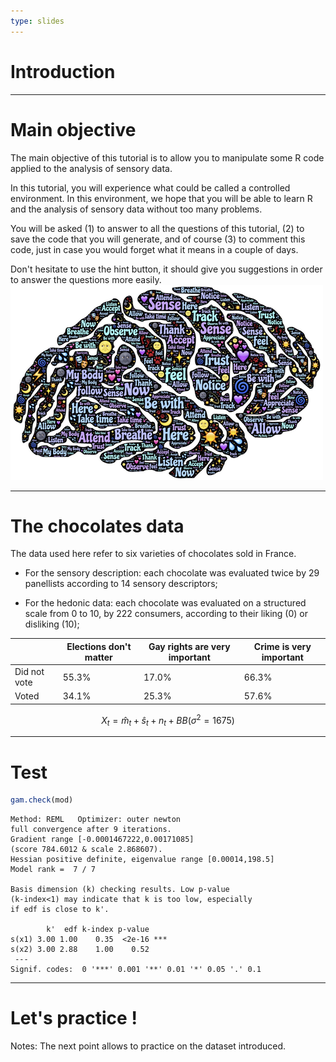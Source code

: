 ```yaml
---
type: slides
---
```




# Introduction

---

# Main objective

The main objective of this tutorial is to allow you to manipulate some R code applied to the analysis of sensory data.

In this tutorial, you will experience what could be called a controlled environment. In this environment, we hope that you will be able to learn R and the analysis of sensory data without too many problems. 

You will be asked (1) to answer to all the questions of this tutorial, (2) to save the code that you will generate, and of course (3) to comment this code, just in case you would forget what it means in a couple of days.

Don't hesitate to use the hint button, it should give you suggestions in order to answer the questions more easily.
![](https://github.com/MarionMoussay/binder_test/blob/master/image/perception-sensorielle.png?raw=true)

---

# The chocolates data

The data used here refer to six varieties of chocolates sold in France.

- For the sensory description: each chocolate was evaluated twice by 29 panellists according to 14 sensory descriptors;

- For the hedonic data: each chocolate was evaluated on a structured scale from 0 to 10, by 222 consumers, according to their liking (0) or disliking (10);

| | Elections don't matter | Gay rights are very important | Crime is very important |
| --- | --- | --- | --- |
| Did not vote   | 55.3%                  | 17.0%                     | 66.3%  |                
| Voted          | 34.1%                  | 25.3%                     | 57.6%  |  



$$X_{t} = \hat m_{t}+ \hat s_{t}+ n_{t} + BB(\sigma^{2}= 1675)$$

---

# Test 

```r
gam.check(mod)
```

```out
Method: REML   Optimizer: outer newton
full convergence after 9 iterations.
Gradient range [-0.0001467222,0.00171085]
(score 784.6012 & scale 2.868607).
Hessian positive definite, eigenvalue range [0.00014,198.5]
Model rank =  7 / 7 

Basis dimension (k) checking results. Low p-value
(k-index<1) may indicate that k is too low, especially
if edf is close to k'.

        k'  edf k-index p-value    
s(x1) 3.00 1.00    0.35  <2e-16 ***
s(x2) 3.00 2.88    1.00    0.52    
 ---
Signif. codes:  0 '***' 0.001 '**' 0.01 '*' 0.05 '.' 0.1
```

---



# Let's practice !

Notes: The next point allows to practice on the dataset introduced.
